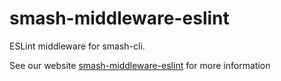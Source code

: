# smash-middleware-eslint

ESLint middleware for smash-cli.

See our website
[smash-middleware-eslint](https://www.smash-cli.com/docs/documentation/middlewares/smash-middleware-eslint.html) for
more information
